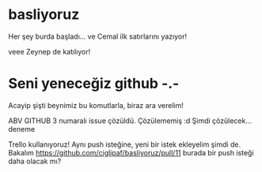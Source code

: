 ﻿# basliyoruz
Her şey burda başladı...
ve Cemal ilk satırlarını yazıyor!

veee Zeynep de katılıyor!

# Seni yeneceğiz github -.- #

Acayip şişti beynimiz bu komutlarla, biraz ara verelim!


ABV GITHUB
3 numaralı issue çözüldü.
Çözülememiş :d Şimdi çözülecek...
deneme

Trello kullanıyoruz!
Aynı push isteğine, yeni bir istek ekleyelim şimdi de.
Bakalım https://github.com/ciglipaf/basliyoruz/pull/11
burada bir push isteği daha olacak mı?
